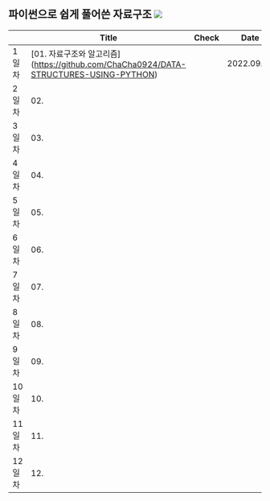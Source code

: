 ## 파이썬으로 쉽게 풀어쓴 자료구조 <img src="https://img.shields.io/badge/Python-3776AB?style=flat&logo=Python&logoColor=white"/>
| | Title | Check | Date |
|-|-------|-------|------|
| 1일차 | [01. 자료구조와 알고리즘] (https://github.com/ChaCha0924/DATA-STRUCTURES-USING-PYTHON) | | 2022.09.20 |
| 2일차 | 02. | |  |
| 3일차 | 03. | |  |
| 4일차 | 04. | |  |
| 5일차 | 05. | |  |
| 6일차 | 06. | |  |
| 7일차 | 07. | |  |
| 8일차 | 08. | |  |
| 9일차 | 09. | |  |
| 10일차 | 10. | |  |
| 11일차 | 11. | |  |
| 12일차 | 12. | |  |

